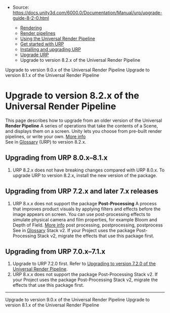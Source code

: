* Source: https://docs.unity3d.com/6000.0/Documentation/Manual/urp/upgrade-guide-8-2-0.html

  * [Rendering](https://docs.unity3d.com/6000.0/Documentation/Manual/rendering-and-post-processing.html)
  * [Render pipelines](https://docs.unity3d.com/6000.0/Documentation/Manual/render-pipelines.html)
  * [Using the Universal Render Pipeline](https://docs.unity3d.com/6000.0/Documentation/Manual/universal-render-pipeline.html)
  * [Get started with URP](https://docs.unity3d.com/6000.0/Documentation/Manual/urp/introduction-landing.html)
  * [Installing and upgrading URP](https://docs.unity3d.com/6000.0/Documentation/Manual/urp/InstallingAndConfiguringURP.html)
  * [Upgrade URP](https://docs.unity3d.com/6000.0/Documentation/Manual/urp/upgrade-guides.html)
  * Upgrade to version 8.2.x of the Universal Render Pipeline


[](https://docs.unity3d.com/6000.0/Documentation/Manual/urp/upgrade-guide-9-0-x.html)
Upgrade to version 9.0.x of the Universal Render Pipeline
[](https://docs.unity3d.com/6000.0/Documentation/Manual/urp/upgrade-guide-8-1-0.html)
Upgrade to version 8.1.x of the Universal Render Pipeline
# Upgrade to version 8.2.x of the Universal Render Pipeline
This page describes how to upgrade from an older version of the Universal **Render Pipeline** A series of operations that take the contents of a Scene, and displays them on a screen. Unity lets you choose from pre-built render pipelines, or write your own. [More info](https://docs.unity3d.com/6000.0/Documentation/Manual/render-pipelines.html)  
See in [Glossary](https://docs.unity3d.com/6000.0/Documentation/Manual/Glossary.html#Renderpipeline) (URP) to version 8.2.x.
## Upgrading from URP 8.0.x–8.1.x
  1. URP 8.2.x does not have breaking changes compared with URP 8.0.x. To upgrade URP to version 8.2.x, install the new version of the package.


## Upgrading from URP 7.2.x and later 7.x releases
  1. URP 8.x.x does not support the package **Post-Processing** A process that improves product visuals by applying filters and effects before the image appears on screen. You can use post-processing effects to simulate physical camera and film properties, for example Bloom and Depth of Field. [More info](https://docs.unity3d.com/6000.0/Documentation/Manual/PostProcessingOverview.html) post processing, postprocessing, postprocess  
See in [Glossary](https://docs.unity3d.com/6000.0/Documentation/Manual/Glossary.html#post-processing) Stack v2. If your Project uses the package Post-Processing Stack v2, migrate the effects that use this package first.


## Upgrading from URP 7.0.x–7.1.x
  1. Upgrade to URP 7.2.0 first. Refer to [Upgrading to version 7.2.0 of the Universal Render Pipeline](https://docs.unity3d.com/6000.0/Documentation/Manual/urp/upgrade-guide-7-2-0.html).
  2. URP 8.x.x does not support the package Post-Processing Stack v2. If your Project uses the package Post-Processing Stack v2, migrate the effects that use this package first.


* * *
[](https://docs.unity3d.com/6000.0/Documentation/Manual/urp/upgrade-guide-9-0-x.html)
Upgrade to version 9.0.x of the Universal Render Pipeline
[](https://docs.unity3d.com/6000.0/Documentation/Manual/urp/upgrade-guide-8-1-0.html)
Upgrade to version 8.1.x of the Universal Render Pipeline
